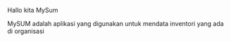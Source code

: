 Hallo kita MySum

MySUM adalah aplikasi yang digunakan untuk mendata inventori yang ada di organisasi